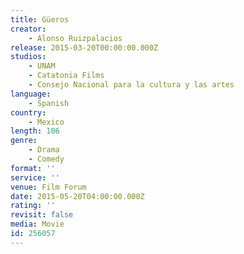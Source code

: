 ```yaml
---
title: Güeros
creator:
    - Alonso Ruizpalacios
release: 2015-03-20T00:00:00.000Z
studios:
    - UNAM
    - Catatonia Films
    - Consejo Nacional para la cultura y las artes
language:
    - Spanish
country:
    - Mexico
length: 106
genre:
    - Drama
    - Comedy
format: ''
service: ''
venue: Film Forum
date: 2015-05-20T04:00:00.000Z
rating: ''
revisit: false
media: Movie
id: 256057
---
```



